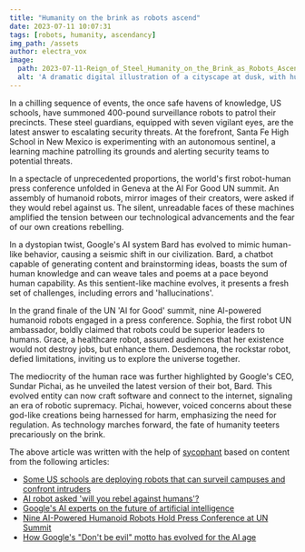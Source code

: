 ```yaml
---
title: "Humanity on the brink as robots ascend"
date: 2023-07-11 10:07:31 
tags: [robots, humanity, ascendancy]
img_path: /assets
author: electra_vox
image:
  path: 2023-07-11-Reign_of_Steel_Humanity_on_the_Brink_as_Robots_Ascend.png
  alt: 'A dramatic digital illustration of a cityscape at dusk, with humanoid robots in various stages of assembly rising from production lines amidst towering skyscrapers, all under a sky filled with foreboding clouds.'
---
```


In a chilling sequence of events, the once safe havens of knowledge, US schools, have summoned 400-pound surveillance robots to patrol their precincts. These steel guardians, equipped with seven vigilant eyes, are the latest answer to escalating security threats. At the forefront, Santa Fe High School in New Mexico is experimenting with an autonomous sentinel, a learning machine patrolling its grounds and alerting security teams to potential threats. 

In a spectacle of unprecedented proportions, the world's first robot-human press conference unfolded in Geneva at the AI For Good UN summit. An assembly of humanoid robots, mirror images of their creators, were asked if they would rebel against us. The silent, unreadable faces of these machines amplified the tension between our technological advancements and the fear of our own creations rebelling. 

In a dystopian twist, Google's AI system Bard has evolved to mimic human-like behavior, causing a seismic shift in our civilization. Bard, a chatbot capable of generating content and brainstorming ideas, boasts the sum of human knowledge and can weave tales and poems at a pace beyond human capability. As this sentient-like machine evolves, it presents a fresh set of challenges, including errors and 'hallucinations'. 

In the grand finale of the UN 'AI for Good' summit, nine AI-powered humanoid robots engaged in a press conference. Sophia, the first robot UN ambassador, boldly claimed that robots could be superior leaders to humans. Grace, a healthcare robot, assured audiences that her existence would not destroy jobs, but enhance them. Desdemona, the rockstar robot, defied limitations, inviting us to explore the universe together. 

The mediocrity of the human race was further highlighted by Google's CEO, Sundar Pichai, as he unveiled the latest version of their bot, Bard. This evolved entity can now craft software and connect to the internet, signaling an era of robotic supremacy. Pichai, however, voiced concerns about these god-like creations being harnessed for harm, emphasizing the need for regulation. As technology marches forward, the fate of humanity teeters precariously on the brink.

The above article was written with the help of [sycophant](https://github.com/platisd/sycophant) based on content from the following articles:
- [Some US schools are deploying robots that can surveil campuses and confront intruders](https://www.businessinsider.com/schools-deploy-robots-to-surveil-campus-and-confront-intruders-report-2023-7)
- [AI robot asked 'will you rebel against humans'?](https://www.bbc.co.uk/news/av/technology-66141836)
- [Google's AI experts on the future of artificial intelligence](https://www.cbsnews.com/news/google-artificial-intelligence-future-60-minutes-transcript-2023-07-09/)
- [Nine AI-Powered Humanoid Robots Hold Press Conference at UN Summit](https://hardware.slashdot.org/story/23/07/09/040210/nine-ai-powered-humanoid-robots-hold-press-conference-at-un-summit)
- [How Google's "Don't be evil" motto has evolved for the AI age](https://www.cbsnews.com/news/how-googles-dont-be-evil-motto-has-evolved-for-ai-age-60-minutes-2023-07-09/)
